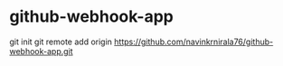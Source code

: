 # github-webhook-app

git init
git remote add origin https://github.com/navinkrnirala76/github-webhook-app.git
